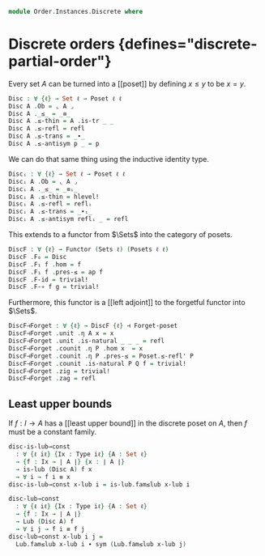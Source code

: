<!--
```agda
open import Cat.Displayed.Univalence.Thin
open import Cat.Displayed.Total
open import Cat.Functor.Adjoint
open import Cat.Prelude

open import Order.Diagram.Lub
open import Order.Base
```
-->

```agda
module Order.Instances.Discrete where
```

<!--
```agda
open Functor
open Poset
open _⊣_
open _=>_
```
-->

# Discrete orders {defines="discrete-partial-order"}

Every set $A$ can be turned into a [[poset]] by defining $x \le y$ to
be $x = y$.

```agda
Disc : ∀ {ℓ} → Set ℓ → Poset ℓ ℓ
Disc A .Ob = ⌞ A ⌟
Disc A ._≤_ = _≡_
Disc A .≤-thin = A .is-tr _ _
Disc A .≤-refl = refl
Disc A .≤-trans = _∙_
Disc A .≤-antisym p _ = p
```

We can do that same thing using the inductive identity type.

```agda
Discᵢ : ∀ {ℓ} → Set ℓ → Poset ℓ ℓ
Discᵢ A .Ob = ⌞ A ⌟
Discᵢ A ._≤_ = _≡ᵢ_
Discᵢ A .≤-thin = hlevel!
Discᵢ A .≤-refl = reflᵢ
Discᵢ A .≤-trans = _∙ᵢ_
Discᵢ A .≤-antisym reflᵢ _ = refl
```

This extends to a functor from $\Sets$ into the category of posets.

```agda
DiscF : ∀ {ℓ} → Functor (Sets ℓ) (Posets ℓ ℓ)
DiscF .F₀ = Disc
DiscF .F₁ f .hom = f
DiscF .F₁ f .pres-≤ = ap f
DiscF .F-id = trivial!
DiscF .F-∘ f g = trivial!
```

Furthermore, this functor is a [[left adjoint]] to the forgetful functor
into $\Sets$.

```agda
DiscF⊣Forget : ∀ {ℓ} → DiscF {ℓ} ⊣ Forget-poset
DiscF⊣Forget .unit .η A x = x
DiscF⊣Forget .unit .is-natural _ _ _ = refl
DiscF⊣Forget .counit .η P .hom x  = x
DiscF⊣Forget .counit .η P .pres-≤ = Poset.≤-refl' P
DiscF⊣Forget .counit .is-natural P Q f = trivial!
DiscF⊣Forget .zig = trivial!
DiscF⊣Forget .zag = refl
```

## Least upper bounds

If $f : I \to A$ has a [[least upper bound]] in the discrete poset on
$A$, then $f$ must be a constant family.

```agda
disc-is-lub→const
  : ∀ {ℓ iℓ} {Ix : Type iℓ} {A : Set ℓ}
  → {f : Ix → ∣ A ∣} {x : ∣ A ∣}
  → is-lub (Disc A) f x
  → ∀ i → f i ≡ x
disc-is-lub→const x-lub i = is-lub.fam≤lub x-lub i

disc-lub→const
  : ∀ {ℓ iℓ} {Ix : Type iℓ} {A : Set ℓ}
  → {f : Ix → ∣ A ∣}
  → Lub (Disc A) f
  → ∀ i j → f i ≡ f j
disc-lub→const x-lub i j =
  Lub.fam≤lub x-lub i ∙ sym (Lub.fam≤lub x-lub j)
```
